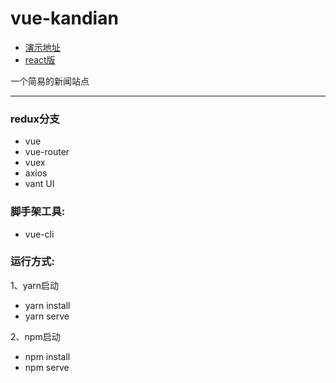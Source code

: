 # vue-kandian 

* [演示地址](http://yinhengli.com)
* [react版](https://github.com/yhlben/react-kandian)

一个简易的新闻站点

---

### redux分支
- vue
- vue-router
- vuex
- axios
- vant UI

### 脚手架工具:
- vue-cli

### 运行方式:
1、yarn启动

- yarn install
- yarn serve  

2、npm启动

- npm install
- npm serve
  
